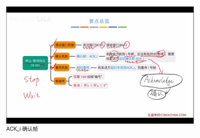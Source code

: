 


![输入图片说明](/imgs/2025-07-24/0JLZ47TZz7dYHM5Q.png)
ACK_i 确认帧
<!--stackedit_data:
eyJoaXN0b3J5IjpbNzAyMTc4NDEzXX0=
-->